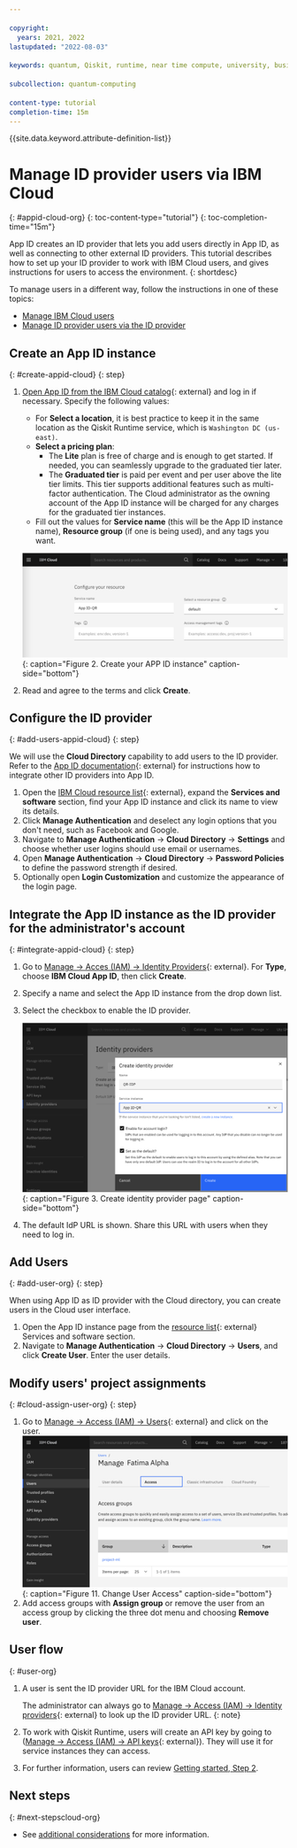 ```yaml
---

copyright:
  years: 2021, 2022
lastupdated: "2022-08-03"

keywords: quantum, Qiskit, runtime, near time compute, university, business, organization, appid

subcollection: quantum-computing

content-type: tutorial
completion-time: 15m
---
```


{{site.data.keyword.attribute-definition-list}}

# Manage ID provider users via IBM Cloud
{: #appid-cloud-org}
{: toc-content-type="tutorial"}
{: toc-completion-time="15m"}

App ID creates an ID provider that lets you add users directly in App ID, as well as connecting to other external ID providers.  This tutorial describes how to set up your ID provider to work with IBM Cloud users, and gives instructions for users to access the environment.
{: shortdesc}

To manage users in a different way, follow the instructions in one of these topics:

* [Manage IBM Cloud users](/docs/quantum-computing?topic=quantum-computing-cloud-provider-org)
* [Manage ID provider users via the ID provider](/docs/quantum-computing?topic=quantum-computing-appid-org)

## Create an App ID instance
{: #create-appid-cloud}
{: step}

1. [Open App ID from the IBM Cloud catalog](https://cloud.ibm.com/catalog/services/app-id){: external} and log in if necessary.  Specify the following values:
    * For **Select a location**, it is best practice to keep it in the same location as the Qiskit Runtime service, which is `Washington DC (us-east)`.
    * **Select a pricing plan**:
       * The **Lite** plan is free of charge and is enough to get started. If needed, you can seamlessly upgrade to the graduated tier later.
       * The **Graduated tier** is paid per event and per user above the lite tier limits. This tier supports additional features such as multi-factor authentication. The Cloud administrator as the owning account of the App ID instance will be charged for any charges for the graduated tier instances.
    * Fill out the values for **Service name** (this will be the App ID instance name), **Resource group** (if one is being used), and any tags you want.

   ![Create App ID instance](images/org-guide-create-appid.png "Create App ID instance"){: caption="Figure 2. Create your APP ID instance" caption-side="bottom"}

2. Read and agree to the terms and click **Create**.

## Configure the ID provider
{: #add-users-appid-cloud}
{: step}

We will use the **Cloud Directory** capability to add users to the ID provider.
Refer to the [App ID documentation](https://cloud.ibm.com/docs/appid){: external} for instructions how to integrate other ID providers into App ID.

1. Open the [IBM Cloud resource list](https://cloud.ibm.com/resources){: external}, expand the **Services and software** section, find your App ID instance and click its name to view its details.
2. Click **Manage Authentication** and deselect any login options that you don't need, such as Facebook and Google.
3. Navigate to **Manage Authentication** → **Cloud Directory** → **Settings** and choose whether user logins should use email or usernames.
4. Open **Manage Authentication** → **Cloud Directory** → **Password Policies** to define the password strength if desired.
5. Optionally open **Login Customization** and customize the appearance of the login page.

## Integrate the App ID instance as the ID provider for the administrator's account
{: #integrate-appid-cloud}
{: step}

1. Go to [Manage → Acces (IAM) → Identity Providers](https://cloud.ibm.com/iam/identity-providers){: external}. For **Type**, choose **IBM Cloud App ID**, then click **Create**.
2. Specify a name and select the App ID instance from the drop down list.
3. Select the checkbox to enable the ID provider.

   ![Create identity provider](images/org-guide-idp-reference.png "Create identity provider"){: caption="Figure 3. Create identity provider page" caption-side="bottom"}

4. The default IdP URL is shown.  Share this URL with users when they need to log in.

## Add Users
{: #add-user-org}
{: step}

When using App ID as ID provider with the Cloud directory, you can create users in the Cloud user interface.

1. Open the App ID instance page from the [resource list](https://cloud.ibm.com/resources){: external} Services and software section.
2. Navigate to **Manage Authentication** → **Cloud Directory** → **Users**, and click **Create User**. Enter the user details.

## Modify users' project assignments
{: #cloud-assign-user-org}
{: step}

1. Go to [Manage → Access (IAM) → Users](https://cloud.ibm.com/iam/users){: external} and click on the user.
   ![Change User Access](images/org-guide-manage-user.png "Change User Access"){: caption="Figure 11. Change User Access" caption-side="bottom"}
2. Add access groups with **Assign group** or remove the user from an access group by clicking the three dot menu and choosing **Remove user**.

## User flow
{: #user-org}

1. A user is sent the ID provider URL for the IBM Cloud account.

   The administrator can always go to [Manage → Access (IAM) → Identity providers](https://cloud.ibm.com/iam/identity-providers){: external} to look up the ID provider URL.
   {: note}

2. To work with Qiskit Runtime, users will create an API key by going to ([Manage → Access (IAM) → API keys](https://cloud.ibm.com/iam/apikeys){: external}).  They will use it for service instances they can access.
3. For further information, users can review [Getting started, Step 2](/docs/quantum-computing?topic=quantum-computing-quickstart#install-packages).

## Next steps
{: #next-stepscloud-org}

* See [additional considerations](/docs/quantum-computing?topic=quantum-computing-quickstart-org#considerations-org) for more information.
